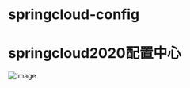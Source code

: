# springcloud-config
# springcloud2020配置中心
![image](https://user-images.githubusercontent.com/66877307/193445763-41340a0a-15d2-4024-bcc8-432930490e0f.png)
